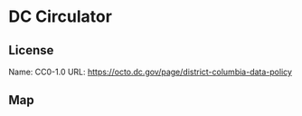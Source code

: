 # DC Circulator

## License

Name: CC0-1.0
URL: https://octo.dc.gov/page/district-columbia-data-policy

## Map

<WorldMap topic="public-transport/rtfs-rt/DC_Circulator/vehicle_positions/#" />
